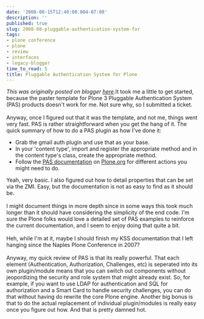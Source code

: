 ```yaml
---
date: '2008-08-15T12:40:00.004-07:00'
description: ''
published: true
slug: 2008-08-pluggable-authentication-system-for
tags:
- plone conference
- plone
- review
- interfaces
- legacy-blogger
time_to_read: 5
title: Pluggable Authentication System for Plone
---
```


*This was originally posted on blogger [here](https://pydanny.blogspot.com/2008/08/pluggable-authentication-system-for.html)*.It took me a little to get started, because the paster template for Plone 3 Pluggable Authentication System (PAS) products doesn't work for me.  Not sure why, so I submitted a ticket.<br /><br />Anyway, once I figured out that it was the template, and not me, things went very fast.  PAS is rather straightforward when you get the hang of it.  The quick summary of how to do a PAS plugin as how I've done it:<br /><ul><li>Grab the gmail auth plugin and use that as your base.</li><li>In your 'content type', import and register the appropriate method and in the content type's class, create the appropriate method.</li><li>Follow the <a href="http://plone.org/documentation/manual/pas-reference-manual">PAS documentation</a> on <a href="http://plone.org/">Plone.org</a> for different actions you might need to do.<br /></li></ul>Yeah, very basic.  I also figured out how to detail properties that can be set via the ZMI.  Easy, but the documentation is not as easy to find as it should be.<br /><br />I might document things in more depth since in some ways this took much longer than it should have considering the simplicity of the end code.  I'm sure the Plone folks would love a detailed set of PAS examples to reinforce the current documentation, and I seem to enjoy doing that quite a bit. <br /><br />Heh, while I'm at it, maybe I should finish my KSS documentation that I left hanging since the Naples Plone Conference in 2007?<br /><br />Anyway, my quick review of PAS is that its really powerful.  That each element (Authentication, Authorization, Challenges, etc) is seperated into its own plugin/module means that you can switch out components without jeopordizing the security and role system that might already exist.  So, for example, if you want to use LDAP for authentication and SQL for authorization and a Smart Card to handle security challenges, you can do that without having do rewrite the core Plone engine.  Another big bonus is that to do the actual replacement of individual plugin/modules is really easy once you figure out how.  And that is pretty damned hot.